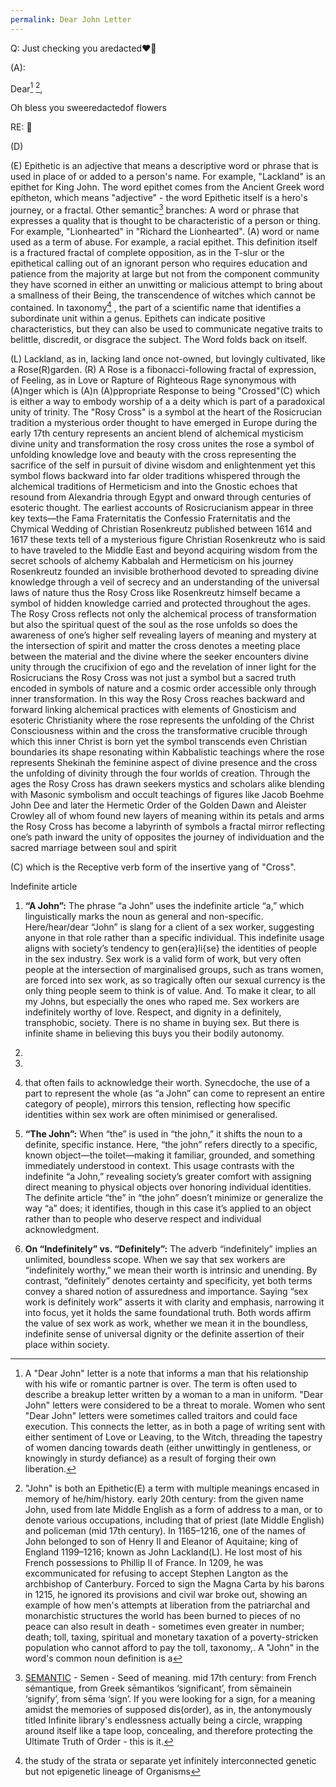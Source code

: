 ```yaml
---
permalink: Dear John Letter
---
```


Q: Just checking you aredacted❤️🌸

(A):

Dear[^D] [^J],

Oh bless you sweeredactedof flowers

RE:
🌹

(D)

(E) Epithetic is an adjective that means a descriptive word or phrase that is used in place of or added to a person's name. For example, "Lackland" is an epithet for King John. The word epithet comes from the Ancient Greek word epítheton, which means "adjective" - the word Epithetic itself is a hero's journey, or a fractal.
Other semantic[^S] branches: A word or phrase that expresses a quality that is thought to be characteristic of a person or thing. For example, "Lionhearted" in "Richard the Lionhearted".
(A) word or name used as a term of abuse. For example, a racial epithet. This definition itself is a fractured fractal of complete opposition, as in the T-slur or the epithetical calling out of an ignorant person who requires education and patience from the majority at large but not from the component community they have scorned in either an unwitting or malicious attempt to bring about a smallness of their Being, the transcendence of witches which cannot be contained.
In  taxonomy[^T] , the part of a scientific name that identifies a subordinate unit within a genus.
Epithets can indicate positive characteristics, but they can also be used to communicate negative traits to belittle, discredit, or disgrace the subject. The Word folds back on itself.

(L) Lackland, as in, lacking land once not-owned, but lovingly cultivated, like a Rose(R)garden.
(R) A Rose is a fibonacci-following fractal of expression, of Feeling, as in Love or Rapture of Righteous Rage synonymous with (A)nger which is (A)n (A)ppropriate Response to being "Crossed"(C) which is either a way to embody worship of a a deity which is part of a paradoxical unity of trinity. The "Rosy Cross" is a symbol at the heart of the Rosicrucian tradition a mysterious order thought to have emerged in Europe during the early 17th century represents an ancient blend of alchemical mysticism divine unity and transformation the rosy cross unites the rose a symbol of unfolding knowledge love and beauty with the cross representing the sacrifice of the self in pursuit of divine wisdom and enlightenment yet this symbol flows backward into far older traditions whispered through the alchemical traditions of Hermeticism and into the Gnostic echoes that resound from Alexandria through Egypt and onward through centuries of esoteric thought.
The earliest accounts of Rosicrucianism appear in three key texts—the Fama Fraternitatis the Confessio Fraternitatis and the Chymical Wedding of Christian Rosenkreutz published between 1614 and 1617 these texts tell of a mysterious figure Christian Rosenkreutz who is said to have traveled to the Middle East and beyond acquiring wisdom from the secret schools of alchemy Kabbalah and Hermeticism on his journey Rosenkreutz founded an invisible brotherhood devoted to spreading divine knowledge through a veil of secrecy and an understanding of the universal laws of nature thus the Rosy Cross like Rosenkreutz himself became a symbol of hidden knowledge carried and protected throughout the ages.
The Rosy Cross reflects not only the alchemical process of transformation but also the spiritual quest of the soul as the rose unfolds so does the awareness of one’s higher self revealing layers of meaning and mystery at the intersection of spirit and matter the cross denotes a meeting place between the material and the divine where the seeker encounters divine unity through the crucifixion of ego and the revelation of inner light for the Rosicrucians the Rosy Cross was not just a symbol but a sacred truth encoded in symbols of nature and a cosmic order accessible only through inner transformation.
In this way the Rosy Cross reaches backward and forward linking alchemical practices with elements of Gnosticism and esoteric Christianity where the rose represents the unfolding of the Christ Consciousness within and the cross the transformative crucible through which this inner Christ is born yet the symbol transcends even Christian boundaries its shape resonating within Kabbalistic teachings where the rose represents Shekinah the feminine aspect of divine presence and the cross the unfolding of divinity through the four worlds of creation.
Through the ages the Rosy Cross has drawn seekers mystics and scholars alike blending with Masonic symbolism and occult teachings of figures like Jacob Boehme John Dee and later the Hermetic Order of the Golden Dawn and Aleister Crowley all of whom found new layers of meaning within its petals and arms the Rosy Cross has become a labyrinth of symbols a fractal mirror reflecting one’s path inward the unity of opposites the journey of individuation and the sacred marriage between soul and spirit

(C) which is the Receptive verb form of the insertive yang of "Cross".

[^D]: A "Dear John" letter is a note that informs a man that his relationship with his wife or romantic partner is over. The term is often used to describe a breakup letter written by a woman to a man in uniform.  "Dear John" letters were considered to be a threat to morale. Women who sent "Dear John" letters were sometimes called traitors and could face execution. This connects the letter, as in both a page of writing sent with either sentiment of Love or Leaving, to the Witch, threading the tapestry of women dancing towards death (either unwittingly in gentleness, or knowingly in sturdy defiance) as a result of forging their own liberation.

[^J]: "John" is both an Epithetic(E) a term with multiple meanings encased in memory of he/him/history. early 20th century: from the given name John, used from late Middle English as a form of address to a man, or to denote various occupations, including that of priest (late Middle English) and policeman (mid 17th century). In 1165–1216, one of the names of John belonged to son of Henry II and Eleanor of Aquitaine; king of England 1199–1216; known as John Lackland(L). He lost most of his French possessions to Phillip II of France. In 1209, he was excommunicated for refusing to accept Stephen Langton as the archbishop of Canterbury. Forced to sign the Magna Carta by his barons in 1215, he ignored its provisions and civil war broke out, showing an example of how men's attempts at liberation from the patriarchal and monarchistic structures the world has been burned to pieces of no peace can also result in death - sometimes even greater in number; death; toll, taxing, spiritual and monetary taxation of a poverty-stricken population who cannot afford to pay the toll, taxonomy,[^T]. A[^A] "John" in the word's common noun definition is a

[^A]: Definite article

Indefinite article

[^S]: [SEMANTIC](SEMANTIC.md) - Semen - Seed of meaning. mid 17th century: from French sémantique, from Greek sēmantikos ‘significant’, from sēmainein ‘signify’, from sēma ‘sign’. If you were looking for a sign, for a meaning amidst the memories of supposed dis(order), as in, the antonymously titled Infinite library's endlessness actually being a circle, wrapping around itself like a tape loop, concealing, and therefore protecting the Ultimate Truth of Order - this is it.

[^T]: the study of the strata or separate yet infinitely interconnected genetic but not epigenetic lineage of Organisms

1. **“A John”:** The phrase “a John” uses the indefinite article “a,” which linguistically marks the noun as general and non-specific. Here/hear/dear “John” is slang for a client of a sex worker, suggesting anyone in that role rather than a specific individual. This indefinite usage aligns with society’s tendency to gen{era}li{se} the identities of people in the sex industry. Sex work is a valid form of work, but very often people at the intersection of marginalised groups, such as trans women, are forced into sex work, as so tragically often our sexual currency is the only thing people seem to think is of value.  And. To make it clear, to all my Johns, but especially the ones who raped me. Sex workers are indefinitely worthy of love. Respect, and dignity in a definitely, transphobic, society. There is no shame in buying sex. But there is infinite shame in believing this buys you their bodily autonomy. 
2. 
3. 
4. that often fails to acknowledge their worth. Synecdoche, the use of a part to represent the whole (as “a John” can come to represent an entire category of people), mirrors this tension, reflecting how specific identities within sex work are often minimised or generalised.

2. **“The John”:** When “the” is used in “the john,” it shifts the noun to a definite, specific instance. Here, “the john” refers directly to a specific, known object—the toilet—making it familiar, grounded, and something immediately understood in context. This usage contrasts with the indefinite “a John,” revealing society’s greater comfort with assigning direct meaning to physical objects over honoring individual identities. The definite article “the” in “the john” doesn’t minimize or generalize the way “a” does; it identifies, though in this case it’s applied to an object rather than to people who deserve respect and individual acknowledgment.

3. **On “Indefinitely” vs. “Definitely”:** The adverb “indefinitely” implies an unlimited, boundless scope. When we say that sex workers are “indefinitely worthy,” we mean their worth is intrinsic and unending. By contrast, “definitely” denotes certainty and specificity, yet both terms convey a shared notion of assuredness and importance. Saying “sex work is definitely work” asserts it with clarity and emphasis, narrowing it into focus, yet it holds the same foundational truth. Both words affirm the value of sex work as work, whether we mean it in the boundless, indefinite sense of universal dignity or the definite assertion of their place within society.
